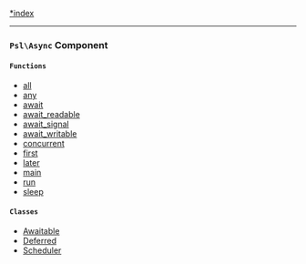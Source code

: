 <!--
    This markdown file was generated using `docs/documenter.php`.

    Any edits to it will likely be lost.
-->

[*index](./../README.md)

---

### `Psl\Async` Component

#### `Functions`

- [all](./../../src/Psl/Async/all.php#L22)
- [any](./../../src/Psl/Async/any.php#L25)
- [await](./../../src/Psl/Async/await.php#L18)
- [await_readable](./../../src/Psl/Async/await_readable.php#L18)
- [await_signal](./../../src/Psl/Async/await_signal.php#L18)
- [await_writable](./../../src/Psl/Async/await_writable.php#L18)
- [concurrent](./../../src/Psl/Async/concurrent.php#L21)
- [first](./../../src/Psl/Async/first.php#L24)
- [later](./../../src/Psl/Async/later.php#L14)
- [main](./../../src/Psl/Async/main.php#L18)
- [run](./../../src/Psl/Async/run.php#L20)
- [sleep](./../../src/Psl/Async/sleep.php#L10)

#### `Classes`

- [Awaitable](./../../src/Psl/Async/Awaitable.php#L17)
- [Deferred](./../../src/Psl/Async/Deferred.php#L13)
- [Scheduler](./../../src/Psl/Async/Scheduler.php#L19)


